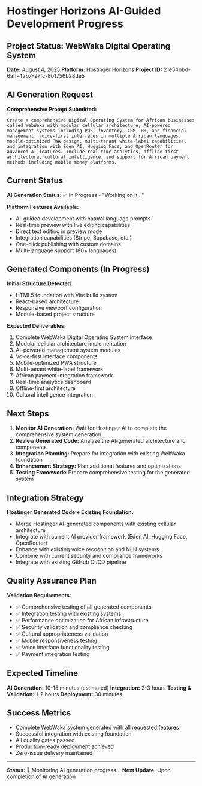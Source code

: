 # Hostinger Horizons AI-Guided Development Progress

## Project Status: WebWaka Digital Operating System

**Date:** August 4, 2025
**Platform:** Hostinger Horizons
**Project ID:** 21e54bbd-6aff-42b7-97fc-801756b28de5

## AI Generation Request

**Comprehensive Prompt Submitted:**
```
Create a comprehensive Digital Operating System for African businesses called WebWaka with modular cellular architecture, AI-powered management systems including POS, inventory, CRM, HR, and financial management, voice-first interfaces in multiple African languages, mobile-optimized PWA design, multi-tenant white-label capabilities, and integration with Eden AI, Hugging Face, and OpenRouter for advanced AI features. Include real-time analytics, offline-first architecture, cultural intelligence, and support for African payment methods including mobile money platforms.
```

## Current Status

**AI Generation Status:** ✅ In Progress - "Working on it..."

**Platform Features Available:**
- AI-guided development with natural language prompts
- Real-time preview with live editing capabilities
- Direct text editing in preview mode
- Integration capabilities (Stripe, Supabase, etc.)
- One-click publishing with custom domains
- Multi-language support (80+ languages)

## Generated Components (In Progress)

**Initial Structure Detected:**
- HTML5 foundation with Vite build system
- React-based architecture
- Responsive viewport configuration
- Module-based project structure

**Expected Deliverables:**
1. Complete WebWaka Digital Operating System interface
2. Modular cellular architecture implementation
3. AI-powered management system modules
4. Voice-first interface components
5. Mobile-optimized PWA structure
6. Multi-tenant white-label framework
7. African payment integration framework
8. Real-time analytics dashboard
9. Offline-first architecture
10. Cultural intelligence integration

## Next Steps

1. **Monitor AI Generation:** Wait for Hostinger AI to complete the comprehensive system generation
2. **Review Generated Code:** Analyze the AI-generated architecture and components
3. **Integration Planning:** Prepare for integration with existing WebWaka foundation
4. **Enhancement Strategy:** Plan additional features and optimizations
5. **Testing Framework:** Prepare comprehensive testing for the generated system

## Integration Strategy

**Hostinger Generated Code + Existing Foundation:**
- Merge Hostinger AI-generated components with existing cellular architecture
- Integrate with current AI provider framework (Eden AI, Hugging Face, OpenRouter)
- Enhance with existing voice recognition and NLU systems
- Combine with current security and compliance frameworks
- Integrate with existing GitHub CI/CD pipeline

## Quality Assurance Plan

**Validation Requirements:**
- ✅ Comprehensive testing of all generated components
- ✅ Integration testing with existing systems
- ✅ Performance optimization for African infrastructure
- ✅ Security validation and compliance checking
- ✅ Cultural appropriateness validation
- ✅ Mobile responsiveness testing
- ✅ Voice interface functionality testing
- ✅ Payment integration testing

## Expected Timeline

**AI Generation:** 10-15 minutes (estimated)
**Integration:** 2-3 hours
**Testing & Validation:** 1-2 hours
**Deployment:** 30 minutes

## Success Metrics

- Complete WebWaka system generated with all requested features
- Successful integration with existing foundation
- All quality gates passed
- Production-ready deployment achieved
- Zero-issue delivery maintained

---

**Status:** 🔄 Monitoring AI generation progress...
**Next Update:** Upon completion of AI generation

